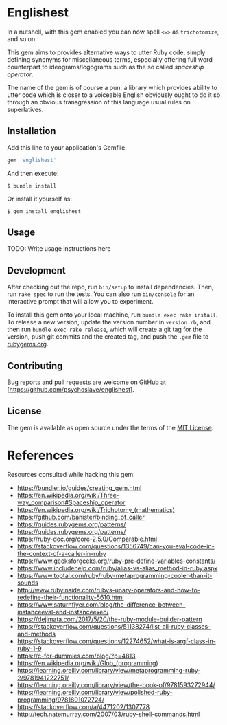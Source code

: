# Englishest

In a nutshell, with this gem enabled you can now spell `<=>` as `trichotomize`,
and so on.

This gem aims to provides alternative ways to utter Ruby code, simply defining
synonyms for miscellaneous terms, especially offering full word counterpart
to ideograms/logograms such as the so called *spaceship operator*.

The name of the gem is of course a pun: a library which provides ability
to utter code which is closer to a voiceable English obviously ought to do it
so through an obvious transgression of this language usual rules on superlatives.

## Installation

Add this line to your application's Gemfile:

```ruby
gem 'englishest'
```

And then execute:

    $ bundle install

Or install it yourself as:

    $ gem install englishest

## Usage

TODO: Write usage instructions here

## Development

After checking out the repo, run `bin/setup` to install dependencies. Then, run `rake spec` to run the tests. You can also run `bin/console` for an interactive prompt that will allow you to experiment.

To install this gem onto your local machine, run `bundle exec rake install`. To release a new version, update the version number in `version.rb`, and then run `bundle exec rake release`, which will create a git tag for the version, push git commits and the created tag, and push the `.gem` file to [rubygems.org](https://rubygems.org).

## Contributing

Bug reports and pull requests are welcome on GitHub at [https://github.com/psychoslave/englishest].

## License

The gem is available as open source under the terms of the [MIT License](https://opensource.org/licenses/MIT).

# References

Resources consulted while hacking this gem:
- https://bundler.io/guides/creating_gem.html
- https://en.wikipedia.org/wiki/Three-way_comparison#Spaceship_operator
- https://en.wikipedia.org/wiki/Trichotomy_(mathematics)
- https://github.com/banister/binding_of_caller
- https://guides.rubygems.org/patterns/
- https://guides.rubygems.org/patterns/
- https://ruby-doc.org/core-2.5.0/Comparable.html
- https://stackoverflow.com/questions/1356749/can-you-eval-code-in-the-context-of-a-caller-in-ruby
- https://www.geeksforgeeks.org/ruby-pre-define-variables-constants/
- https://www.includehelp.com/ruby/alias-vs-alias_method-in-ruby.aspx
- https://www.toptal.com/ruby/ruby-metaprogramming-cooler-than-it-sounds
- http://www.rubyinside.com/rubys-unary-operators-and-how-to-redefine-their-functionality-5610.html
- https://www.saturnflyer.com/blog/the-difference-between-instanceeval-and-instanceexec/
- https://dejimata.com/2017/5/20/the-ruby-module-builder-pattern
- https://stackoverflow.com/questions/51138274/list-all-ruby-classes-and-methods
- https://stackoverflow.com/questions/12274652/what-is-argf-class-in-ruby-1-9
- https://c-for-dummies.com/blog/?p=4813
- https://en.wikipedia.org/wiki/Glob_(programming)
- https://learning.oreilly.com/library/view/metaprogramming-ruby-2/9781941222751/
- https://learning.oreilly.com/library/view/the-book-of/9781593272944/
- https://learning.oreilly.com/library/view/polished-ruby-programming/9781801072724/
- https://stackoverflow.com/a/4471202/1307778   
- http://tech.natemurray.com/2007/03/ruby-shell-commands.html
